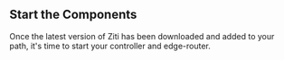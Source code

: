 ## Start the Components

Once the latest version of Ziti has been downloaded and added to your path, it's time to start your controller and
edge-router.